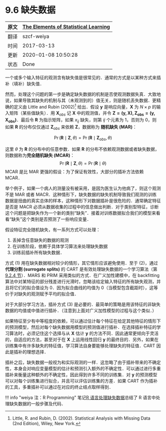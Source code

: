 # 9.6 缺失数据

| 原文   | [The Elements of Statistical Learning](https://web.stanford.edu/~hastie/ElemStatLearn/printings/ESLII_print12.pdf) |
| ---- | ---------------------------------------- |
| 翻译   | szcf-weiya                               |
| 时间   | 2017-03-13                               |
| 更新 | 2020-01-08 10:50:28 |
| 状态 | Done|

一个或多个输入特征的观测含有缺失值是很常见的．通常的方式是以某种方式来插补（填补）缺失值．

然而，处理这个问题的第一步是确定缺失数据的机制是否使观测数据失真．大致地说，如果导致其缺失的机制与其（未观测到的）值无关，则是随机丢失数据．更精确的定义由 Little and Rubin (2002)[^1] 给出．假设 $\mathbf y$ 是响应向量，$\mathbf X$ 为 $N\times p$ 的输入矩阵（某些值缺失）．用 $\mathbf X_{obs}$ 记 $\mathbf X$ 中的观测值，并令 $\mathbf{Z=(y,X),Z_{obs}=(y,X_{obs})}$．最后令 $\mathbf R$ 为指示矩阵，如果 $x_{ij}$ 缺失，则第 $ij$ 个元素为 1，否则为 0，则如果 $\mathbf R$ 的分布仅仅通过 $\mathbf Z_{obs}$ 来依赖 $\mathbf Z$，数据称为 **随机缺失 (MAR)**：

$$
\Pr(\mathbf R\mid \mathbf Z,\theta) = \Pr(\mathbf R\mid\mathbf Z_{obs}, \theta)\tag{9.31}
$$

这里 $\theta$ 为 $\mathbf R$ 的分布中的任意参数．如果 $\mathbf R$ 的分布不依赖观测数据或者缺失数据，则数据称为**完全随机缺失 (MCAR)**：
$$
\Pr(\mathbf R\mid \mathbf Z,\theta) = \Pr(\mathbf R\mid \theta)\tag{9.32}
$$
MCAR 是比 MAR 更强的假设：为了保证有效性，大部分的插补方法依赖 MCAR．

举个例子，如果一个病人的测量没有被采用，是因为医生认为他病了，则这个观测不是 MAR 或者 MACR．这种情形下，缺失数据的缺失机制导致我们观测的训练数据是扭曲的真实总体的样本，这种情形下对数据插补是很危险的．通常确定特征是否是 MACR 必须从数据收集的过程中的信息做出判断．对于类别型特征，诊断这个问题是把缺失作为一个新的类别“缺失”．接着对训练数据拟合我们的模型来看看“缺失”这个类别是否预测了一些响应变量．

假设特征完全随机缺失，有一系列方式可以处理：

1. 丢掉含任意缺失的数据的观测
2. 在训练阶段，依赖于具体学习算法来处理缺失数据
3. 训练前插补所有缺失数据．

方式 (1) 用在缺失数据相对较少的情形，其它情形应该避免使用．至于 (2)，通过 **代理分割 (surrogate splits)** 的 CART 是有效处理缺失数据的一个学习算法（第 [9.2.4 节](9.2-Tree-Based-Methods/index.html)）．MARS 和 PRIM 采用类似的方式．在广义加性建模中，在 backfitting 算法中对某特征的部分残差进行光滑时，忽略该给定输入特征的所有缺失观测，并且将它们的拟合值设为 0．因为拟合曲线的均值为 0（当模型包含截距时），这等价于对缺失的观测赋予平均的拟合值．

对于大部分学习方法，插补方式 (3) 是必要的．最简单的策略是用该特征的非缺失数据的均值或中值进行插补．（注意到上面对广义加性模型的过程与这个类似．）

如果特征至少有中等程度的依赖，可以通过估计每个特征在给定其他特征的情形下的预测模型，然后对每个缺失数据用模型的预测值进行插补．在选择插补特征的学习算法时，必须记住这个选择与从 $\mathbf X$ 估计 $\mathbf y$ 的方法不同．因此通常更倾向于灵活的，自适应的方法，甚至对于在 $\mathbf X$ 上运用线性回归 $\mathbf y$ 的最终目的．另外，如果在训练集中有许多缺失的特征值，学习算法自身要能够处理缺失的特征值．CART 因此是插补的理想选择．

插补之后，缺失数据一般视为和实际观测的一样．这忽略了由于插补带来的不确定性，本身会对响应变量模型的估计和预测引入额外的不确定性．可以通过进行多重插补来衡量这种额外的不确定性，因此得到许多不同的训练集．对 $\mathbf y$ 的预测模型可以对每个训练集进行拟合，并且可以评估训练集的方差．如果 CART 作为插补的工具，多重插补可以通过在对应的终止结点取样得到．

!!! info "weiya 注：R Programming"
    笔记[R 语言处理缺失数据](../notes/missing-data/missing-data/index.html)总结了 R 语言中处理缺失数据的一般步骤及代码．

[^1]: Little, R. and Rubin, D. (2002). Statistical Analysis with Missing Data (2nd Edition), Wiley, New York.
